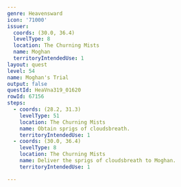 ```yaml
---
genre: Heavensward
icon: '71000'
issuer:
  coords: (30.0, 36.4)
  levelType: 8
  location: The Churning Mists
  name: Moghan
  territoryIntendedUse: 1
layout: quest
level: 54
name: Moghan's Trial
output: false
questId: HeaVna319_01620
rowId: 67156
steps:
  - coords: (28.2, 31.3)
    levelType: 51
    location: The Churning Mists
    name: Obtain sprigs of cloudsbreath.
    territoryIntendedUse: 1
  - coords: (30.0, 36.4)
    levelType: 8
    location: The Churning Mists
    name: Deliver the sprigs of cloudsbreath to Moghan.
    territoryIntendedUse: 1

---
```

